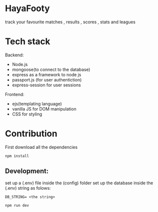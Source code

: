 # HayaFooty

track your favourite matches , results , scores , stats and leagues

# Tech stack

Backend:

- Node.js
- mongoose(to connect to the database)
- express as a framework to node js
- passport.js (for user authentiction)
- express-session for user sessions

Frontend:

- ejs(templating language)
- vanilla JS for DOM manipulation
- CSS for styling

# Contribution

First download all the dependencies

```bash
npm install
```

## Development:

set up a (.env) file inside the (config) folder
set up the database inside the (.env) string as folows:

```JS
DB_STRING= <the string>
```

```bash
npm run dev
```
